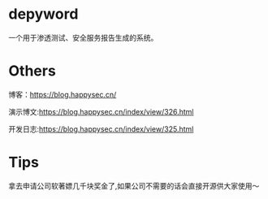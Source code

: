 # depyword

一个用于渗透测试、安全服务报告生成的系统。

# Others

博客：https://blog.happysec.cn/

演示博文:https://blog.happysec.cn/index/view/326.html

开发日志:https://blog.happysec.cn/index/view/325.html

# Tips

拿去申请公司软著嫖几千块奖金了,如果公司不需要的话会直接开源供大家使用～
